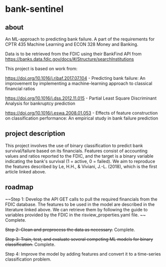 # bank-sentinel

## about
An ML-approach to predicting bank failure. A part of the requirements for CPTR 435 Machine Learning and ECON 328 Money and Banking.

Data is to be retrieved from the FDIC using their BankFind API from https://banks.data.fdic.gov/docs/#/Structure/searchInstitutions

This project is based on work from:

https://doi.org/10.1016/j.ribaf.2017.07.104 - Predicting bank failure: An improvement by implementing a machine-learning approach to classical financial ratios

https://doi.org/10.1016/j.dss.2012.11.015 - Partial Least Square Discriminant Analysis for bankruptcy prediction

https://doi.org/10.1016/j.eswa.2008.01.053 - Effects of feature construction on classification performance: An empirical study in bank failure prediction

## project description
This project involves the use of binary classification to predict bank survival/failure based on its financials. Features consist of accounting values and ratios reported to the FDIC, and the target is a binary variable indicating the bank's survival (1 = active, 0 = failed). We aim to reproduce the features described by Le, H.H., & Viviani, J.-L. (2018), which is the first article linked above.

## roadmap
~~Step 1: Develop the API GET calls to pull the required financials from the FDIC database. The features to be used in the model are described in the literature linked above. We can retrieve them by following the guide to variables provided by the FDIC in the risview_properties.yaml file. ~~ Complete.

~~Step 2: Clean and preprocess the data as necessary.~~ Complete.

~~Step 3: Train, test, and evaluate several competing ML models for binary classification.~~ Complete.

Step 4: Improve the model by adding features and convert it to a time-series classification problem.